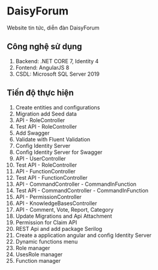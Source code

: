 # DaisyForum

Website tin tức, diễn đàn DaisyForum

## Công nghệ sử dụng

1. Backend: .NET CORE 7, Identity 4
2. Fontend: AngularJS 8
3. CSDL: Microsoft SQL Server 2019

## Tiến độ thực hiện

1. Create entities and configurations
2. Migration add Seed data
3. API - RoleController
4. Test API - RoleController
5. Add Swagger
6. Validate with Fluent Validation
7. Config Identity Server
8. Config Identity Server for Swagger
9. API - UserController
10. Test API - RoleController
11. API - FunctionController
12. Test API - FunctionController
13. API - CommandController - CommandInFunction
14. Test API - CommandController - CommandInFunction
15. API - PermissionController
16. API - KnowledgeBasesController
17. API - Comment, Vote, Report, Category
18. Update Migrations and Api Attachment
19. Permission for Claim API
20. REST Api and add package Serilog
21. Create a application angular and config Identity Server
22. Dynamic functions menu
23. Role manager
24. UsesRole manager
25. Function manager
